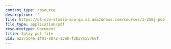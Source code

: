 ```yaml
---
content_type: resource
description: ''
file: https://ol-ocw-studio-app-qa.s3.amazonaws.com/courses/1-258j-public-transportation-systems-spring-2017/a2275c461f01887213ebf2b37655768f_K7lqWX6fq-Q.pdf
file_type: application/pdf
resourcetype: Document
title: 3play pdf file
uid: a2275c46-1f01-8872-13eb-f2b37655768f
---
```

